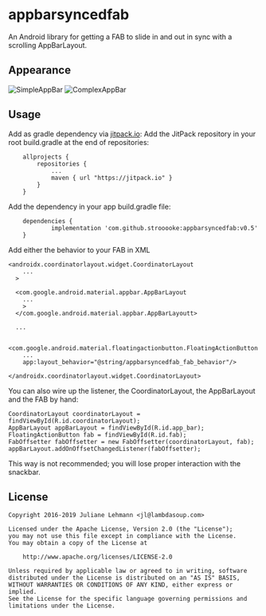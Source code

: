 # appbarsyncedfab
An Android library for getting a FAB to slide in and out in sync with a scrolling AppBarLayout.

## Appearance

![SimpleAppBar](https://cloud.githubusercontent.com/assets/856723/15891088/370d3210-2d73-11e6-866a-69ec9b1fcde1.gif) ![ComplexAppBar](https://cloud.githubusercontent.com/assets/856723/15934370/98bdee78-2e63-11e6-88b9-8669de9ee57a.gif)

## Usage

Add as gradle dependency via [jitpack.io]: Add the JitPack repository in your root build.gradle at the end of repositories:
```
	allprojects {
		repositories {
			...
			maven { url "https://jitpack.io" }
		}
	}
```

Add the dependency in your app build.gradle file:
```
	dependencies {
	        implementation 'com.github.strooooke:appbarsyncedfab:v0.5'
	}
```

Add either the behavior to your FAB in XML
```
<androidx.coordinatorlayout.widget.CoordinatorLayout
    ...
  >
  
  <com.google.android.material.appbar.AppBarLayout
    ...
    >
  </com.google.android.material.appbar.AppBarLayoutt>

  ...

  <com.google.android.material.floatingactionbutton.FloatingActionButton
    ...
    app:layout_behavior="@string/appbarsyncedfab_fab_behavior"/>

</androidx.coordinatorlayout.widget.CoordinatorLayout>
```

You can also wire up the listener, the CoordinatorLayout, the AppBarLayout and the FAB by hand:
```
CoordinatorLayout coordinatorLayout = findViewById(R.id.coordinatorLayout);
AppBarLayout appBarLayout = findViewById(R.id.app_bar);
FloatingActionButton fab = findViewById(R.id.fab); 
FabOffsetter fabOffsetter = new FabOffsetter(coordinatorLayout, fab);
appBarLayout.addOnOffsetChangedListener(fabOffsetter);
```
This way is not recommended; you will lose proper interaction with the snackbar.

## License

    Copyright 2016-2019 Juliane Lehmann <jl@lambdasoup.com>
    
    Licensed under the Apache License, Version 2.0 (the "License");
    you may not use this file except in compliance with the License.
    You may obtain a copy of the License at
    
        http://www.apache.org/licenses/LICENSE-2.0
    
    Unless required by applicable law or agreed to in writing, software
    distributed under the License is distributed on an "AS IS" BASIS,
    WITHOUT WARRANTIES OR CONDITIONS OF ANY KIND, either express or implied.
    See the License for the specific language governing permissions and
    limitations under the License.


[jitpack.io]: https://jitpack.io/#strooooke/appbarsyncedfab
